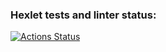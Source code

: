 ### Hexlet tests and linter status:
[![Actions Status](https://github.com/vladch1/fullstack-javascript-project-46/workflows/hexlet-check/badge.svg)](https://github.com/vladch1/fullstack-javascript-project-46/actions)